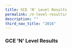 ```yaml
---
title: GCE 'N' Level Results
permalink: /n-level-results/
description: ""
third_nav_title: "2016"
---
```



### GCE 'N' Level Results